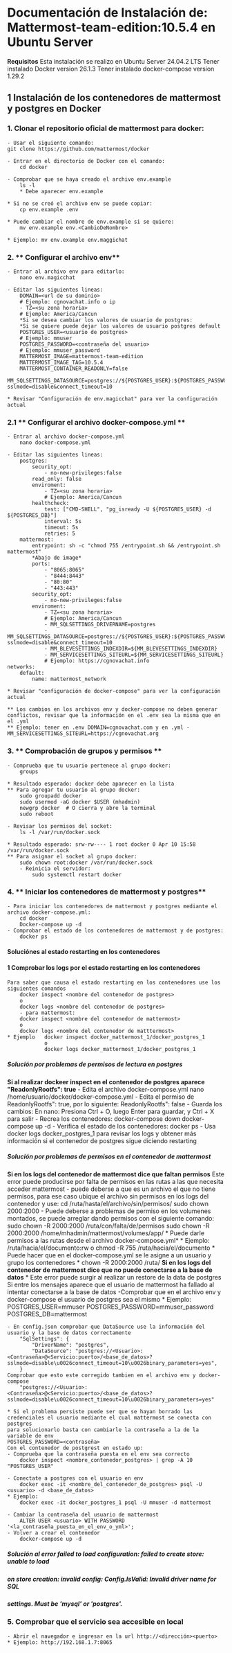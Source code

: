 # Documentación de Instalación de: **Mattermost-team-edition:10.5.4  en Ubuntu Server**

**Requisitos**
Esta instalación se realizo en Ubuntu Server 24.04.2 LTS
Tener instalado Docker version 26.1.3
Tener instalado docker-compose version 1.29.2

## 1 Instalación de los contenedores de mattermost y postgres en Docker
### 1. **Clonar el repositorio oficial de mattermost para docker**: 
    - Usar el siguiente comando:
    git clone https://github.com/mattermost/docker 

    - Entrar en el directorio de Docker con el comando:
        cd docker

    - Comprobar que se haya creado el archivo env.example 
        ls -l
        * Debe aparecer env.example

    * Si no se creó el archivo env se puede copiar:
        cp env.example .env

    * Puede cambiar el nombre de env.example si se quiere:
        mv env.example env.<CambioDeNombre>

    * Ejemplo: mv env.example env.maggichat

### 2. ** Configurar el archivo env**
    - Entrar al archivo env para editarlo:
        nano env.magicchat

    - Editar las siguientes lineas:
        DOMAIN=<url de su dominio>
        # Ejemplo: cgnovachat.info o ip
        - TZ=<su zona horaria>
        # Ejemplo: America/Cancun
        *Si se desea cambiar los valores de usuario de postgres:
        *Si se quiere puede dejar los valores de usuario postgres default
        POSTGRES_USER=<usuario de postgres>
        # Ejemplo: mmuser
        POSTGRES_PASSWORD=<contraseña del usuario>
        # Ejemplo: mmuser_password
        MATTERMOST_IMAGE=mattermost-team-edition
        MATTERMOST_IMAGE_TAG=10.5.4
        MATTERMOST_CONTAINER_READONLY=false
        MM_SQLSETTINGS_DATASOURCE=postgres://${POSTGRES_USER}:${POSTGRES_PASSWORD}@postgres:5432/${POSTGRES_DB}?sslmode=disable&connect_timeout=10

    * Revisar "Configuración de env.magicchat" para ver la configuración actual

### 2.1 ** Configurar el archivo docker-compose.yml **
    - Entrar al archivo docker-compose.yml
        nano docker-compose.yml

    - Editar las siguientes lineas:
        postgres:
            security_opt:
                - no-new-privileges:false
            read_only: false
            enviroment:
                - TZ=<su zona horaria> 
                # Ejemplo: America/Cancun
            healthcheck:
                test: ["CMD-SHELL", "pg_isready -U ${POSTGRES_USER} -d ${POSTGRES_DB}"]
                interval: 5s
                timeout: 5s
                retries: 5
        mattermost:
            entrypoint: sh -c "chmod 755 /entrypoint.sh && /entrypoint.sh mattermost"
            *Abajo de image*
            ports:
                - "8065:8065"
                - "8444:8443"
                - "80:80"
                - "443:443"
            security_opt:
                - no-new-privileges:false
            enviroment:
                - TZ=<su zona horaria>
                # Ejemplo: America/Cancun
                - MM_SQLSETTINGS_DRIVERNAME=postgres
                - MM_SQLSETTINGS_DATASOURCE=postgres://${POSTGRES_USER}:${POSTGRES_PASSWORD}@postgres:5432/${POSTGRES_DB}?sslmode=disable&connect_timeout=10
                - MM_BLEVESETTINGS_INDEXDIR=${MM_BLEVESETTINGS_INDEXDIR}
                - MM_SERVICESETTINGS_SITEURL=${MM_SERVICESETTINGS_SITEURL}
                # Ejemplo: https://cgnovachat.info
    networks:
        default:
            name: mattermost_network

    * Revisar "configuración de docker-compose" para ver la configuración actual

    ** Los cambios en los archivos env y docker-compose no deben generar conflictos, revisar que la información en el .env sea la misma que en el .yml
    ** Ejemplo: tener en .env DOMAIN=cgnovachat.com y en .yml - MM_SERVICESETTINGS_SITEURL=https://cgnovachat.org

### 3. ** Comprobación de grupos y permisos ** 
    - Comprueba que tu usuario pertenece al grupo docker:
        groups

    * Resultado esperado: docker debe aparecer en la lista
    ** Para agregar tu usuario al grupo docker:
        sudo groupadd docker
        sudo usermod -aG docker $USER (mhadmin)
        newgrp docker  # O cierra y abre la terminal
        sudo reboot

    - Revisar los permisos del socket:
        ls -l /var/run/docker.sock

    * Resultado esperado: srw-rw---- 1 root docker 0 Apr 10 15:58 /var/run/docker.sock
    ** Para asignar el socket al grupo docker:
        sudo chown root:docker /var/run/docker.sock
        - Reinicia el servidor:
            sudo systemctl restart docker

### 4. ** Iniciar los contenedores de mattermost y postgres**
    - Para iniciar los contenedores de mattermost y postgres mediante el archivo docker-compose.yml:
        cd docker
        Docker-compose up -d
    - Comprobar el estado de los contenedores de mattermost y de postgres:
        docker ps
#### Soluciónes al estado restarting en los contenedores 
#### 1 Comprobar los logs por el estado restarting en los contenedores
    Para saber que causa el estado restarting en los contenedores use los siguientes comandos
        docker inspect <nombre del contenedor de postgres>
        o
        docker logs <nombre del contenedor de postgres>
        - para mattermost:
        docker inspect <nombre del contenedor de mattermost>
        o
        docker logs <nombre del contenedor de matttermost>
    * Ejemplo   docker inspect docker_mattermost_1/docker_postgres_1
                o
                docker logs docker_mattermost_1/docker_postgres_1
##### Solución por problemas de permisos de lectura en postgres
**Si al realizar dockeer inspect en el contenedor de postgres aparece "ReadonlyRootfs": true**
    - Edita el archivo docker-compose.yml
        nano /home/usuario/docker/docker-compose.yml
    - Edita el permiso de ReadonlyRootfs": true, por lo siguiente: ReadonlyRootfs": false
    - Guarda los cambios:
        En nano: Presiona Ctrl + O, luego Enter para guardar, y Ctrl + X para salir
    - Recrea los contenedores:
        docker-compose down
        docker-compose up -d
    - Verifica el estado de los contenedores:
        docker ps
        - Usa docker logs docker_postgres_1 para revisar los logs y obtener más información si el contenedor de postgres sigue diciendo restarting

##### Solución por problemas de permisos en el contenedor de mattermost 
**Si en los logs del contenedor de mattermost dice que faltan permisos**
    Este error puede producirse por falta de permisos en las rutas a las que necesita acceder mattermost
    - puede deberse a que es un archivo el que no tiene permisos, para ese caso ubique el archivo sin permisos en los logs del contenedor y use:
    cd /ruta/hasta/el/archivo/sin/permisos/
    sudo chown 2000:2000 <nombre del archivo>
    - Puede deberse a problemas de permiso en los volumenes montados, se puede arreglar dando permisos con el siguiente comando: 
    sudo chown -R 2000:2000 /ruta/con/falta/de/permisos
    sudo chown -R 2000:2000 /home/mhadmin/mattermost/volumes/app/
    * Puede darle permisos a las rutas desde el archivo docker-compose.yml*
    * Ejemplo: /ruta/hacia/el/documento:rw
                o
                chmod -R 755 /ruta/hacia/el/documento
    * Puede hacer que en el docker-compose.yml se le asigne a un usuario y grupo los contenedores *
                chown -R 2000:2000 /ruta/
**Si en los logs del contenedor de mattermost dice que no puede conectarse a la base de datos**
    * Este error puede surgir al realizar un restore de la data de postgres
    Si entre los mensajes aparece que el usuario de mattermost ha fallado al intentar conectarse a la base de datos
    -Comprobar que en el archivo env y docker-compose el usuario de postgres sea el mismo
    * Ejemplo: 
    POSTGRES_USER=mmuser
    POSTGRES_PASSWORD=mmuser_password
    POSTGRES_DB=mattermost

    - En config.json comprobar que DataSource use la información del usuario y la base de datos correctamente
        "SqlSettings": {
            "DriverName": "postgres",
            "DataSource": "postgres://<Usuario>:<Contraseña>@<Servicio:puerto>/<base_de_datos>?sslmode=disable\u0026connect_timeout=10\u0026binary_parameters=yes",
        }
    Comprobar que esto este corregido tambien en el archivo env y docker-compose
        "postgres://<Usuario>:<Contraseña>@<Servicio:puerto>/<base_de_datos>?sslmode=disable\u0026connect_timeout=10\u0026binary_parameters=yes"

    * Si el problema persiste puede ser que se hayan borrado las credenciales el usuario mediante el cual mattermost se conecta con postgres
    para solucionarlo basta con cambiarle la contraseña a la de la variable de env
    POSTGRES_PASSWORD=<contraseña>
    Con el contenedor de postgrest en estado up:
    - Comprueba que la contraseña puesta en el env sea correcto
        docker inspect <nombre_contenedor_postgres> | grep -A 10 "POSTGRES_USER"

    - Conectate a postgres con el usuario en env
        docker exec -it <nombre_del_contenedor_de_postgres> psql -U <usuario> -d <base_de_datos>
    * Ejemplo:
        docker exec -it docker_postgres_1 psql -U mmuser -d mattermost 

    - Cambiar la contraseña del usuario de mattermost
        ALTER USER <usuario> WITH PASSWORD '<la_contraseña_puesta_en_el_env_o_yml>';
    - Volver a crear el contenedor
        docker-compose up -d
##### Solución al error failed to load configuration: failed to create store: unable to load
##### on store creation: invalid config: Config.IsValid: Invalid driver name for SQL
##### settings. Must be 'mysql' or 'postgres'.

### 5. **Comprobar que el servicio sea accesible en local**
    - Abrir el navegador e ingresar en la url http://<dirección><puerto> 
    * Ejemplo: http://192.168.1.7:8065